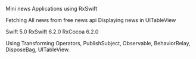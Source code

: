 Mini news Applications using RxSwift

Fetching All news from free news api
Displaying news in UITableView

Swift 5.0 RxSwift 6.2.0 RxCocoa 6.2.0

Using Transforming Operators, PublishSubject, Observable, BehaviorRelay, DisposeBag, UITableView.
